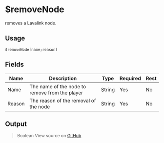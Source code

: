 # $removeNode
removes a Lavalink node.
## Usage
```
$removeNode[name;reason]
```
## Fields
|  Name  |                  Description                   |  Type  | Required | Rest |
|--------|------------------------------------------------|--------|----------|------|
| Name   | The name of the node to remove from the player | String | Yes      | No   |
| Reason | The reason of the removal of the node          | String | Yes      | No   |

## Output
> Boolean
View source on [GitHub](https://github.com/tryforge/forgelink/blob/dev/src/natives/removeNode.ts)